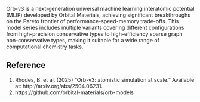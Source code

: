 Orb-v3 is a next-generation universal machine learning interatomic potential (MLIP) developed by Orbital Materials, achieving significant breakthroughs on the Pareto frontier of performance-speed-memory trade-offs. This model series includes multiple variants covering different configurations from high-precision conservative types to high-efficiency sparse graph non-conservative types, making it suitable for a wide range of computational chemistry tasks.

## Reference
<ol>
    <li>Rhodes, B. et al. (2025) “Orb-v3: atomistic simulation at scale.” Available at: http://arxiv.org/abs/2504.06231.</li>
    <li>https://github.com/orbital-materials/orb-models</li>
</ol>
